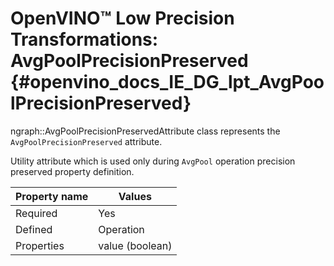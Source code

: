 # OpenVINO™ Low Precision Transformations: AvgPoolPrecisionPreserved {#openvino_docs_IE_DG_lpt_AvgPoolPrecisionPreserved}

ngraph::AvgPoolPrecisionPreservedAttribute class represents the `AvgPoolPrecisionPreserved` attribute.

Utility attribute which is used only during `AvgPool` operation precision preserved property definition. 

| Property name | Values                                       |
|---------------|----------------------------------------------|
| Required      | Yes                                          |
| Defined       | Operation                                    |
| Properties    | value (boolean)                              |